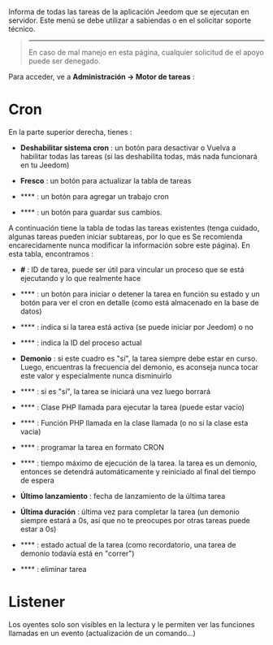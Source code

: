 Informa de todas las tareas de la aplicación Jeedom que se ejecutan en
servidor. Este menú se debe utilizar a sabiendas o en el
solicitar soporte técnico.

> ****
>
> En caso de mal manejo en esta página, cualquier solicitud de
> el apoyo puede ser denegado.

Para acceder, ve a **Administración → Motor de tareas**
:

# Cron

En la parte superior derecha, tienes :

-   **Deshabilitar sistema cron** : un botón para desactivar o
    Vuelva a habilitar todas las tareas (si las deshabilita todas, más
    nada funcionará en tu Jeedom)

-   **Fresco** : un botón para actualizar la tabla de tareas

-   **** : un botón para agregar un trabajo cron

-   **** : un botón para guardar sus cambios.

A continuación tiene la tabla de todas las tareas existentes
(tenga cuidado, algunas tareas pueden iniciar subtareas, por lo que es
Se recomienda encarecidamente nunca modificar la información sobre este
página). En esta tabla, encontramos :

-   **#** : ID de tarea, puede ser útil para vincular un
    proceso que se está ejecutando y lo que realmente hace

-   **** : un botón para iniciar o detener la tarea en función
    su estado y un botón para ver el cron en detalle (como está almacenado en la base de datos)

-   **** : indica si la tarea está activa (se puede iniciar
    por Jeedom) o no

-   **** : indica la ID del proceso actual

-   **Demonio** : si este cuadro es &quot;sí&quot;, la tarea siempre debe
    estar en curso. Luego, encuentras la frecuencia del demonio, es
    aconseja nunca tocar este valor y especialmente nunca
    disminuirlo

-   **** : si es &quot;sí&quot;, la tarea se iniciará una vez
    luego borrará

-   **** : Clase PHP llamada para ejecutar la tarea (puede
    estar vacío)

-   **** : Función PHP llamada en la clase llamada (o no
    si la clase esta vacia)

-   **** : programar la tarea en formato CRON

-   **** : tiempo máximo de ejecución de la tarea. 
    la tarea es un demonio, entonces se detendrá automáticamente y
    reiniciado al final del tiempo de espera

-   **Último lanzamiento** : fecha de lanzamiento de la última tarea

-   **Última duración** : última vez para completar la tarea (un
    demonio siempre estará a 0s, así que no te preocupes por otras tareas
    puede estar a 0s)

-   **** : estado actual de la tarea (como recordatorio, una tarea de demonio
    todavía está en "correr")

-   **** : eliminar tarea


# Listener

Los oyentes solo son visibles en la lectura y le permiten ver las funciones llamadas en un evento (actualización de un comando...)
